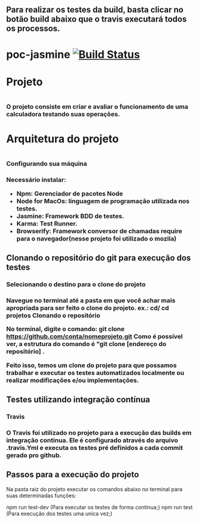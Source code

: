 Para realizar os testes da build, basta clicar no botão build abaixo que o travis executará todos os processos.
----------------------------------------------------------------------------------------------
# poc-jasmine [![Build Status](https://travis-ci.org/jgilberto1/poc-jasmine.svg?branch=master)](https://travis-ci.org/jgilberto1/poc-jasmine)

<h1>Projeto<h1>
  <h3>O projeto consiste em criar e avaliar o funcionamento de uma calculadora testando suas operações.<h3>
  

<h1>Arquitetura do projeto<h1>

<h3>Configurando sua máquina<h3>

Necessário instalar:
* Npm: Gerenciador de pacotes Node
* Node for MacOs: linguagem de programação utilizada nos testes.
* Jasmine: Framework BDD de testes.
* Karma: Test Runner.
* Browserify: Framework conversor de chamadas require para o navegador(nesse projeto foi utilizado o mozila)

Clonando o repositório do git para execução dos testes
------------------------------------------------------

<h3>Selecionando o destino para o clone do projeto<h3>

Navegue no terminal até a pasta em que você achar mais apropriada para ser feito o clone do projeto.
ex.: cd/
cd projetos
Clonando o repositório

No terminal, digite o comando:
git clone https://github.com/conta/nomeprojeto.git
Como é possível ver, a estrutura do comando é "git clone [endereço do repositório] .

Feito isso, temos um clone do projeto para que possamos trabalhar e executar os testes automatizados localmente ou realizar modificações e/ou implementações.

Testes utilizando integração contínua
--------------------------------------
<h3>Travis<h3>

O Travis foi utilizado no projeto para a execução das builds  em integração continua. Ele é configurado através do arquivo .travis.Yml e executa os testes pré definidos a cada commit gerado pro github.

Passos para a execução do projeto
-------------------------------------

Na pasta raiz do projeto executar os comandos abaixo no terminal para suas determinadas funções:

  npm run test-dev (Para executar os testes de forma continua;)
  npm run test (Para execução dos testes uma unica vez;)



